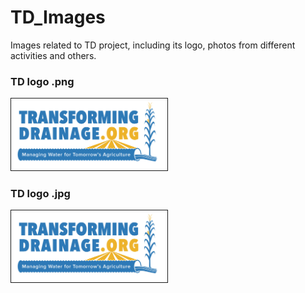 # TD_Images 
<dl>
Images related to TD project, including its logo, photos from different activities and others. </dd>

<h3>TD logo .png </h3>
<img src="https://github.com/TransformingDrainage/TD_Images/blob/master/Transforming_Drainage.png"
alt="IMAGE ALT TEXT HERE" width="250" border="1" />

<h3>TD logo .jpg </h3>
<img src="https://github.com/TransformingDrainage/TD_Images/blob/master/Transforming_Drainage.jpg" width="250" border="1" />
</dl>
